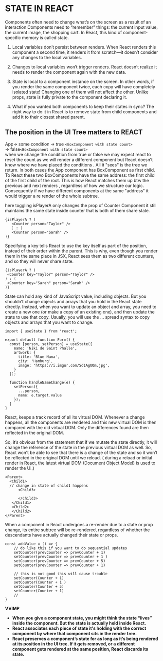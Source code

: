 # STATE IN REACT

Components often need to change what’s on the screen as a result of an interaction.Components need to
“remember” things: the current input value, the current image, the shopping cart. In React, this kind
of component-specific memory is called state.

1. Local variables don’t persist between renders. When React renders this component a second time, it renders
   it from scratch—it doesn’t consider any changes to the local variables.
2. Changes to local variables won’t trigger renders. React doesn’t realize it needs to render the component
   again with the new data.
   
3. State is local to a component instance on the screen. In other words, if you render the same component twice,
each copy will have completely isolated state! Changing one of them will not affect the other.
Unlike props, state is fully private to the component declaring it.

4. What if you wanted both components to keep their states in sync? The right way to do it in React is to
remove state from child components and add it to their closest shared parent.


## The position in the UI Tree matters to REACT 

App-> some condition  -> true `<BoxComponent with state count>`  
                      -> false`<BoxComponent with state count>`  
    when we change the condition from true or false we may expect react to reset the count 
    as we will render a different component but React doesn’t know where we have placed the 
    conditions . All it "sees" is the tree we return. In both cases the App component has 
    BoxComponent as first child. To React these two BoxComponents have the same address:
    the first child of the first child of the root.
    This is how React matches them up btw the previous and next renders , regardless of how
    we structure our logic.
    Consequently if we have different components at the same "address" it would trigger a re render
    of the whole subtree.

here toggling isPlayerA only changes the prop of Counter Component 
it still maintains the same state inside counter that is both of them share state.
```
{isPlayerA ? (
   <Counter person="Taylor" />
   ) : (
   <Counter person="Sarah" />
)}
```

Specifying a key tells React to use the key itself as part of the position, instead of their order within
 the parent. This is why, even though you render them in the same place in JSX, React sees them as two
 different counters, and so they will never share state.
 ```
{isPlayerA ? (
  <Counter key="Taylor" person="Taylor" />
) : (
  <Counter key="Sarah" person="Sarah" />
)}
```


State can hold any kind of JavaScript value, including objects. But you shouldn’t change objects and arrays
that you hold in the React state directly. Instead, when you want to update an object and array, you need
to create a new one (or make a copy of an existing one), and then update the state to use that copy.
Usually, you will use the ... spread syntax to copy objects and arrays that you want to change.

```
import { useState } from 'react';

export default function Form() {
  const [person, setPerson] = useState({
    name: 'Niki de Saint Phalle',
    artwork: {
      title: 'Blue Nana',
      city: 'Hamburg',
      image: 'https://i.imgur.com/Sd1AgUOm.jpg',
    }
  });

  function handleNameChange(e) {
    setPerson({
      ...person,
      name: e.target.value
    });
  }
}
```

React, keeps a track record of all its virtual DOM. Whenever a change happens, all the components are rendered
and this new virtual DOM is then compared with the old virtual DOM. Only the differences found are then
reflected in the original DOM.

So, it’s obvious from the statement that if we mutate the state directly, it will change the reference of the
state in the previous virtual DOM as well. So, React won’t be able to see that there is a change of the state
and so it won’t be reflected in the original DOM until we reload.
( during a reload or initial render in React, the latest virtual DOM (Document Object Model) is used to 
render the UI.)

```
<Parent>
  <Child1>
  // change in state of child1 happens
      <Child3>

      </Child3>
   </Child1>
   <Child2>
   </Child2>
</Parent>
```
When a component in React undergoes a re-render due to a state or prop change, its entire subtree will be 
re-rendered, regardless of whether the descendants have actually changed their state or props.

```
const addValue = () => {
    // do like this if you want to do sequential updates
    setCounter(prevCounter => prevCounter + 1)
    setCounter(prevCounter => prevCounter + 1 )
    setCounter(prevCounter => prevCounter + 5)
    setCounter(prevCounter => prevCounter + 1)

    // this is not good this will cause trouble 
    setCounter(Counter + 1)
    setCounter(Counter + 1 )
    setCounter(Counter + 5)
    setCounter(Counter + 1)
    //
}
```
**VVIMP**  
- **When you give a component state, you might think the state “lives” inside the component. But the state is actually held inside React.**  
- **React associates each piece of state it's holding with the correct component by where that component sits in the render tree.**  
- **React preserves a component’s state for as long as it’s being rendered at its position in the UI tree. If it gets removed, or a different component gets rendered at the same position, React discards its state.**
